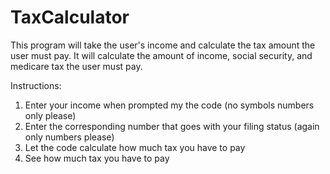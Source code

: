 # TaxCalculator
This program will take the user's income and calculate the tax amount the user must pay. It will calculate the amount of income, social security, and medicare tax the user must pay.

Instructions:
1. Enter your income when prompted my the code (no symbols numbers only please)
2. Enter the corresponding number that goes with your filing status (again only numbers please)
3. Let the code calculate how much tax you have to pay
4. See how much tax you have to pay
